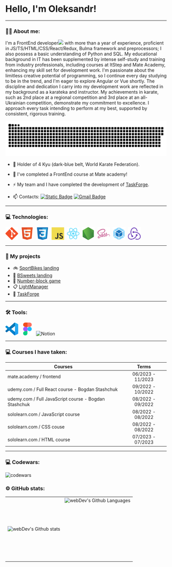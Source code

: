 # Hello, I'm Oleksandr!

---

### :man_technologist: About me:

I'm a FrontEnd developer<img src="https://media.giphy.com/media/WUlplcMpOCEmTGBtBW/giphy.gif" width="30px"> with more than a year of experience, proficient in JS/TS/HTML/CSS/React/Redux, Bulma
framework and preprocessors; I also possess a basic understanding of Python and SQL. My educational background in IT
has been supplemented by intense self-study and training from industry professionals, including courses at ItStep and
Mate Academy, enhancing my skill set for development work. I'm passionate about the limitless creative potential of
programming, so I continue every day studying to be in the trend, and I'm eager to explore Angular or Vue shortly.
The discipline and dedication I carry into my development work are reflected in my background as a karateka and
instructor. My achievements in karate, such as 2nd place at a regional competition and 3rd place at an all-Ukrainian
competition, demonstrate my commitment to excellence. I approach every task intending to perform at my best,
supported by consistent, rigorous training.

<p align="center">
 <img width="600" src="assets/github-snake.svg" alt="snake"/>
</p>

- :1st_place_medal: Holder of 4 Kyu (dark-blue belt, World Karate Federation).

- :seedling: I've completed a FrontEnd course at Mate academy!

- :zap: My team and I have completed the development of [TaskForge](https://github.com/mate-oct28-team19/taskforge).

- :mailbox: Contacts: [![Static Badge](https://img.shields.io/badge/-oleksandr_shtonda-blue%3Fstyle%3Dflat%26logo%3DTelegram%26logoColor%3Dwhite?logo=telegram&color=blue)](https://t.me/oleksandr_shtonda) [![Gmail Badge](https://img.shields.io/badge/-Gmail-red?style=flat&logo=Gmail&logoColor=white)](mailto:oleksandrshtonda@gmail.com)

---

<!--- ### 🤝 My social medias:

  <div id="badges">
    <a href="https://www.linkedin.com/in/oleksandr-shtonda/" target="_blank">
      <img src="https://cdn-icons-png.flaticon.com/512/2504/2504799.png" width="40" height="40" alt="linkedin" />
    </a>
    <a href="https://t.me/oleksandr_shtonda" target="_blank">
      <img src="https://cdn-icons-png.flaticon.com/512/2111/2111646.png" width="40" height="40" alt="telegram group" />
    </a>
  </div>

--- --->

### 💻 Technologies:

<div>
  <img src="https://github.com/devicons/devicon/blob/master/icons/git/git-original.svg" title="git" alt="git" width="40" height="40"/>&nbsp
  <img src="https://github.com/devicons/devicon/blob/master/icons/html5/html5-original.svg" title="html5" alt="html5" width="40" height="40"/>&nbsp
  <img src="https://github.com/devicons/devicon/blob/master/icons/css3/css3-original.svg" title="css" alt="css" width="40" height="40"/>&nbsp
  <img src="https://github.com/devicons/devicon/blob/master/icons/javascript/javascript-original.svg" title="javascript" alt="javascript" width="40" height="40"/>&nbsp
  <img src="https://github.com/devicons/devicon/blob/master/icons/react/react-original.svg" title="reactjs" alt="reactjs" width="40" height="40"/>&nbsp
  <img src="https://github.com/devicons/devicon/blob/master/icons/nodejs/nodejs-original.svg" title="nodejs" alt="nodejs" width="40" height="40"/>&nbsp
<!--   <img src="https://github.com/devicons/devicon/blob/master/icons/express/express-original.svg" title="express" alt="express" width="40" height="40"/>&nbsp -->
<!--   <img src="https://github.com/devicons/devicon/blob/master/icons/mongodb/mongodb-original.svg" title="mongodb" alt="mongodb" width="40" height="40"/>&nbsp -->
<!--   <img src="https://github.com/devicons/devicon/blob/master/icons/c/c-plain.svg" title="C" alt="C" width="40" height="40"/>&nbsp; -->
  <img src="https://github.com/devicons/devicon/blob/master/icons/sass/sass-original.svg" title="sass/scss" alt="sass/scss" width="40" height="40"/>&nbsp;
  <img src="https://github.com/devicons/devicon/blob/master/icons/webpack/webpack-original.svg" title="webpack" alt="webpack" width="40" height="40"/>&nbsp;
  <img src="https://github.com/devicons/devicon/blob/master/icons/redux/redux-original.svg" title="redux" alt="redux" width="40" height="40"/>&nbsp;
</div>

---

### 📂 My projects

- :bike: [SportBikes landing](https://github.com/oleksandrshtonda/mybike-landing)
- :cookie: [BSweets landing](https://github.com/oleksandrshtonda/bakerlab-landing)
- :game_die: [Number-block game](https://github.com/oleksandrshtonda/2048-game)
- 📋 [LightManager](https://github.com/oleksandrshtonda/todo-app-with-api)
- 📆 [TaskForge](https://github.com/mate-oct28-team19/taskforge)

---

### 🛠 Tools:

<div>
  
  <img src="https://github.com/devicons/devicon/blob/master/icons/vscode/vscode-original.svg" title="vscode" alt="vscode" width="40" height="40"/>&nbsp;
  <img src="https://github.com/devicons/devicon/blob/master/icons/figma/figma-original.svg" title="figma" alt="figma" width="40" height="40"/>&nbsp;
  <img src="https://upload.wikimedia.org/wikipedia/commons/e/e9/Notion-logo.svg" title="Notion" alt="Notion" width="40" height="40"/>&nbsp;
</div>

---

### 💻 Courses I have taken:

| Courses                                                         | Terms             |
| ----------------------------------------------------------------| :---------------: |
| mate.academy / frontend                                         | 06/2023 - 11/2023 |
| udemy.com / Full React course - Bogdan Stashchuk                | 09/2022 - 10/2022 |
| udemy.com / Full JavaScript course - Bogdan Stashchuk           | 08/2022 - 09/2022 |
| sololearn.com / JavaScript course                               | 08/2022 - 08/2022 |
| sololearn.com / CSS couse                                       | 08/2022 - 08/2022 |
| sololearn.com / HTML course                                     | 07/2023 - 07/2023 |

--- 

### 💻 Codewars:

![codewars](https://www.codewars.com/users/wildovaniy/badges/large)

### ⚙️ GitHub stats:

<table>
  <tr>
    <td>
      <img align="left" src="http://github-readme-streak-stats.herokuapp.com?user=oleksandrshtonda&theme=transparent&hide_border=true" alt="webDev's Github stats" />
    </td>
    <td>
      <img height="195px" align="right" alt="webDev's Github Languages" src="https://github-readme-stats-sigma-five.vercel.app/api/top-langs/?username=oleksandrshtonda&layout=compact&theme=vision-friendly-dark" />
    </td>
  </tr>
</table>
